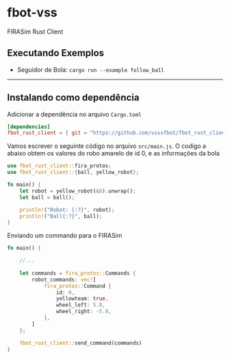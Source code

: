 # fbot-vss
FIRASim Rust Client


## Executando Exemplos
- Seguidor de Bola: `cargo run --example follow_ball`

---------------------

## Instalando como dependência
Adicionar a dependência no arquivo `Cargo.toml`
```toml
[dependencies]
fbot_rust_client = { git = "https://github.com/vsssfbot/fbot_rust_client" }
```

Vamos escrever o seguinte código no arquivo `src/main.js`. O codigo a abaixo obtem os valores do robo amarelo de id 0, e as informações da bola
```rust
use fbot_rust_client::fira_protos;
use fbot_rust_client::{ball, yellow_robot};

fn main() {
    let robot = yellow_robot(&0).unwrap();
    let ball = ball();

    println!("Robot: {:?}", robot);
    println!("Ball{:?}", ball);
}
```

Enviando um commando para o FIRASim

```rust
fn main() {

    //...
    
    let commands = fira_protos::Commands {
        robot_commands: vec![
            fira_protos::Command {
                id: 0,
                yellowteam: true,
                wheel_left: 5.0,
                wheel_right: -5.0,
            },
        ]
    };

    fbot_rust_client::send_command(commands)
}
```
